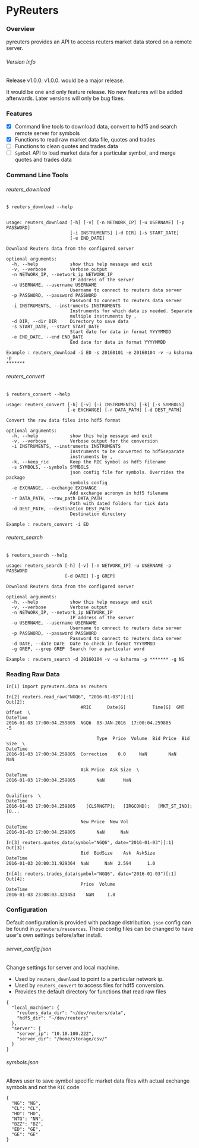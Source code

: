 # PyReuters

### Overview

pyreuters provides an API to access reuters market data stored on a remote server.

###### Version Info

Release v1.0.0: v1.0.0. would be a major release.

It would be one and only feature release. No new features will be added afterwards. Later versions will only be bug fixes.

### Features

- [x] Command line tools to download data, convert to hdf5 and search remote server
for symbols
- [x]  Functions to read raw market data file, quotes and trades
- [ ]  Functions to clean quotes and trades data
- [ ]  `Symbol` API to load market data for a particular symbol, and merge quotes and trades data

### Command Line Tools

###### reuters_download

`
$ reuters_download --help
`

```

usage: reuters_download [-h] [-v] [-n NETWORK_IP] [-u USERNAME] [-p PASSWORD]
                        [-i INSTRUMENTS] [-d DIR] [-s START_DATE]
                        [-e END_DATE]

Download Reuters data from the configured server

optional arguments:
  -h, --help            show this help message and exit
  -v, --verbose         Verbose output
  -n NETWORK_IP, --network_ip NETWORK_IP
                        IP address of the server
  -u USERNAME, --username USERNAME
                        Username to connect to reuters data server
  -p PASSWORD, --password PASSWORD
                        Password to connect to reuters data server
  -i INSTRUMENTS, --instruments INSTRUMENTS
                        Instruments for which data is needed. Separate
                        multiple instruments by ,
  -d DIR, --dir DIR     Directory to save data
  -s START_DATE, --start START_DATE
                        Start date for data in format YYYYMMDD
  -e END_DATE, --end END_DATE
                        End date for data in format YYYYMMDD

Example : reuters_download -i ED -s 20160101 -e 20160104 -v -u ksharma -p
*******

```

###### reuters_convert

`
$ reuters_convert --help
`

```
usage: reuters_convert [-h] [-v] [-i INSTRUMENTS] [-k] [-s SYMBOLS]
                       [-e EXCHANGE] [-r DATA_PATH] [-d DEST_PATH]

Convert the raw data files into hdf5 format

optional arguments:
  -h, --help            show this help message and exit
  -v, --verbose         Verbose output for the conversion
  -i INSTRUMENTS, --instruments INSTRUMENTS
                        Instruments to be converted to hdf5separate
                        instruments by ,
  -k, --keep_ric        Keep the RIC symbol as hdf5 filename
  -s SYMBOLS, --symbols SYMBOLS
                        json config file for symbols. Overrides the package
                        symbols config
  -e EXCHANGE, --exchange EXCHANGE
                        Add exchange acronym in hdf5 filename
  -r DATA_PATH, --raw_path DATA_PATH
                        Path with dated folders for tick data
  -d DEST_PATH, --destination DEST_PATH
                        Destination directory

Example : reuters_convert -i ED

```

###### reuters_search

`
$ reuters_search --help
`

```
usage: reuters_search [-h] [-v] [-n NETWORK_IP] -u USERNAME -p PASSWORD
                      [-d DATE] [-g GREP]

Download Reuters data from the configured server

optional arguments:
  -h, --help            show this help message and exit
  -v, --verbose         Verbose output
  -n NETWORK_IP, --network_ip NETWORK_IP
                        IP address of the server
  -u USERNAME, --username USERNAME
                        Username to connect to reuters data server
  -p PASSWORD, --password PASSWORD
                        Password to connect to reuters data server
  -d DATE, --date DATE  Date to check in format YYYYMMDD
  -g GREP, --grep GREP  Search for a particular word

Example : reuters_search -d 20160104 -v -u ksharma -p ******* -g NG

```
### Reading Raw Data

```
In[1] import pyreuters.data as reuters

In[2] reuters.read_raw("NGQ6", "2016-01-03")[:1]
Out[2]:
                            #RIC      Date[G]          Time[G]  GMT Offset  \
DateTime
2016-01-03 17:00:04.259805  NGQ6  03-JAN-2016  17:00:04.259805          -5

                                  Type  Price  Volume  Bid Price  Bid Size  \
DateTime
2016-01-03 17:00:04.259805  Correction    0.0     NaN        NaN       NaN

                            Ask Price  Ask Size  \
DateTime
2016-01-03 17:00:04.259805        NaN       NaN

                                                                   Qualifiers  \
DateTime
2016-01-03 17:00:04.259805    [CLSRNGTP];   [IRGCOND];   [MKT_ST_IND];  [O...

                            New Price  New Vol
DateTime
2016-01-03 17:00:04.259805        NaN      NaN
```

```
In[3] reuters.quotes_data(symbol="NGQ6", date="2016-01-03")[:1]
Out[3]:
                            Bid  BidSize    Ask  AskSize
DateTime
2016-01-03 20:00:31.929364  NaN      NaN  2.594      1.0
```

```
In[4]: reuters.trades_data(symbol="NGQ6", date="2016-01-03")[:1]
Out[4]:
                            Price  Volume
DateTime
2016-01-03 23:08:03.323453    NaN     1.0
```

### Configuration

Default configuration is provided with package distribution. `json` config can be found in `pyreuters/resources`. These config files can be changed to have user's own settings before/after install.

###### server_config.json

Change settings for server and local machine.

- Used by `reuters_download` to point to a particular network ip.
- Used by `reuters_convert` to access files for hdf5 conversion.
- Provides the default directory for functions that read raw files


```
{
  "local_machine": {
    "reuters_data_dir": "~/dev/reuters/data",
    "hdf5_dir": "~/dev/reuters"
  },
  "server": {
    "server_ip": "10.10.100.222",
    "server_dir": "/home/storage/csv/"
  }
}
```


###### symbols.json

Allows user to save symbol specific market data files with actual exchange symbols and not the `RIC` code

```
{
  "NG": "NG",
  "CL": "CL",
  "HO": "HO",
  "NTG": "NN",
  "BZZ": "BZ",
  "ED": "GE",
  "GE": "GE"
}
```